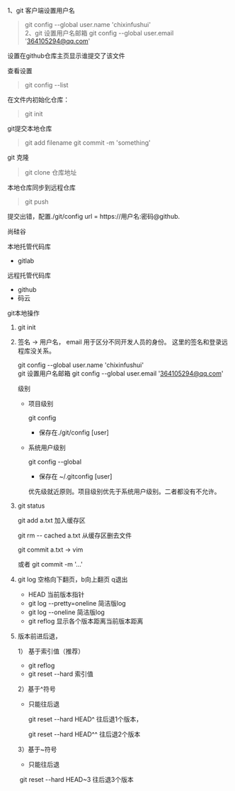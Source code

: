 1、git 客户端设置用户名
   >git config --global user.name 'chixinfushui'  
   >2、git 设置用户名邮箱
   >git config --global user.email '364105294@qq.com'

设置在github仓库主页显示谁提交了该文件

查看设置
>git config --list

在文件内初始化仓库：
>git init

git提交本地仓库
>git add filename
>git commit -m 'something'

git 克隆
>git clone 仓库地址

本地仓库同步到远程仓库
>git push


提交出错，配置./git/config
url = https://用户名:密码@github.





尚硅谷

本地托管代码库

- gitlab

远程托管代码库

- github
- 码云



git本地操作

1. git init

2. 签名   ->  用户名， email    用于区分不同开发人员的身份。   这里的签名和登录远程库没关系。

   git config --global user.name 'chixinfushui'  
   git 设置用户名邮箱
   git config --global user.email '364105294@qq.com'

   级别  

   - 项目级别

     git config

     - 保存在./git/config    [user]

   - 系统用户级别

     git config --global

     - 保存在  ~/.gitconfig   [user]

     优先级就近原则。项目级别优先于系统用户级别。二者都没有不允许。

3. git status

   git add a.txt       加入缓存区

   git rm -- cached a.txt       从缓存区删去文件

   git commit a.txt           ->   vim   

   或者 git commit -m '...'

4. git log       空格向下翻页，b向上翻页 q退出

   - HEAD 当前版本指针
   - git log --pretty=oneline   简洁版log
   - git log --oneline   简洁版log
   - git reflog    显示各个版本距离当前版本距离

5. 版本前进后退，

   1） 基于索引值（推荐）

   - git reflog
   - git reset --hard 索引值

   2）基于^符号

   - 只能往后退 

     git reset --hard HEAD^    往后退1个版本，

     git reset --hard HEAD^^  往后退2个版本

   3）基于~符号

   - 只能往后退

   ​	git reset --hard HEAD~3   往后退3个版本